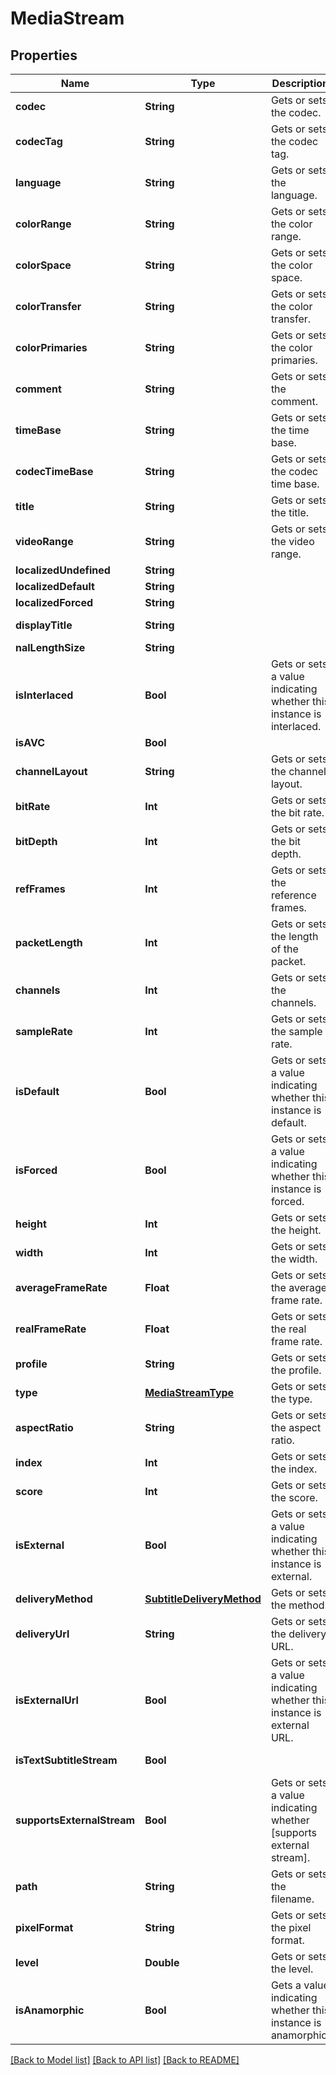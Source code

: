 # MediaStream

## Properties
Name | Type | Description | Notes
------------ | ------------- | ------------- | -------------
**codec** | **String** | Gets or sets the codec. | [optional] 
**codecTag** | **String** | Gets or sets the codec tag. | [optional] 
**language** | **String** | Gets or sets the language. | [optional] 
**colorRange** | **String** | Gets or sets the color range. | [optional] 
**colorSpace** | **String** | Gets or sets the color space. | [optional] 
**colorTransfer** | **String** | Gets or sets the color transfer. | [optional] 
**colorPrimaries** | **String** | Gets or sets the color primaries. | [optional] 
**comment** | **String** | Gets or sets the comment. | [optional] 
**timeBase** | **String** | Gets or sets the time base. | [optional] 
**codecTimeBase** | **String** | Gets or sets the codec time base. | [optional] 
**title** | **String** | Gets or sets the title. | [optional] 
**videoRange** | **String** | Gets or sets the video range. | [optional] [readonly] 
**localizedUndefined** | **String** |  | [optional] 
**localizedDefault** | **String** |  | [optional] 
**localizedForced** | **String** |  | [optional] 
**displayTitle** | **String** |  | [optional] [readonly] 
**nalLengthSize** | **String** |  | [optional] 
**isInterlaced** | **Bool** | Gets or sets a value indicating whether this instance is interlaced. | [optional] 
**isAVC** | **Bool** |  | [optional] 
**channelLayout** | **String** | Gets or sets the channel layout. | [optional] 
**bitRate** | **Int** | Gets or sets the bit rate. | [optional] 
**bitDepth** | **Int** | Gets or sets the bit depth. | [optional] 
**refFrames** | **Int** | Gets or sets the reference frames. | [optional] 
**packetLength** | **Int** | Gets or sets the length of the packet. | [optional] 
**channels** | **Int** | Gets or sets the channels. | [optional] 
**sampleRate** | **Int** | Gets or sets the sample rate. | [optional] 
**isDefault** | **Bool** | Gets or sets a value indicating whether this instance is default. | [optional] 
**isForced** | **Bool** | Gets or sets a value indicating whether this instance is forced. | [optional] 
**height** | **Int** | Gets or sets the height. | [optional] 
**width** | **Int** | Gets or sets the width. | [optional] 
**averageFrameRate** | **Float** | Gets or sets the average frame rate. | [optional] 
**realFrameRate** | **Float** | Gets or sets the real frame rate. | [optional] 
**profile** | **String** | Gets or sets the profile. | [optional] 
**type** | [**MediaStreamType**](MediaStreamType.md) | Gets or sets the type. | [optional] 
**aspectRatio** | **String** | Gets or sets the aspect ratio. | [optional] 
**index** | **Int** | Gets or sets the index. | [optional] 
**score** | **Int** | Gets or sets the score. | [optional] 
**isExternal** | **Bool** | Gets or sets a value indicating whether this instance is external. | [optional] 
**deliveryMethod** | [**SubtitleDeliveryMethod**](SubtitleDeliveryMethod.md) | Gets or sets the method. | [optional] 
**deliveryUrl** | **String** | Gets or sets the delivery URL. | [optional] 
**isExternalUrl** | **Bool** | Gets or sets a value indicating whether this instance is external URL. | [optional] 
**isTextSubtitleStream** | **Bool** |  | [optional] [readonly] 
**supportsExternalStream** | **Bool** | Gets or sets a value indicating whether [supports external stream]. | [optional] 
**path** | **String** | Gets or sets the filename. | [optional] 
**pixelFormat** | **String** | Gets or sets the pixel format. | [optional] 
**level** | **Double** | Gets or sets the level. | [optional] 
**isAnamorphic** | **Bool** | Gets a value indicating whether this instance is anamorphic. | [optional] 

[[Back to Model list]](../README.md#documentation-for-models) [[Back to API list]](../README.md#documentation-for-api-endpoints) [[Back to README]](../README.md)


